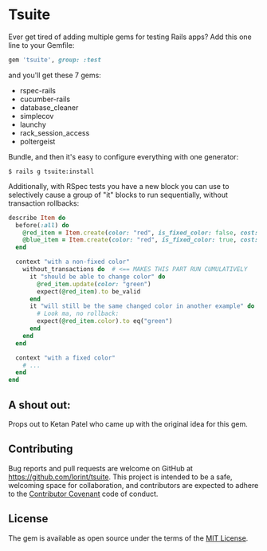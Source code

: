 # Tsuite

Ever get tired of adding multiple gems for testing Rails apps?  Add this one line to your Gemfile:

```ruby
gem 'tsuite', group: :test
```

and you'll get these 7 gems:

* rspec-rails
* cucumber-rails
* database_cleaner
* simplecov
* launchy
* rack_session_access
* poltergeist

Bundle, and then it's easy to configure everything with one generator:

    $ rails g tsuite:install

Additionally, with RSpec tests you have a new block you can use to selectively
cause a group of "it" blocks to run sequentially, without transaction rollbacks:

```ruby
describe Item do
  before(:all) do
    @red_item = Item.create(color: "red", is_fixed_color: false, cost: 100)
    @blue_item = Item.create(color: "red", is_fixed_color: true, cost: 100)
  end

  context "with a non-fixed color"
    without_transactions do  # <== MAKES THIS PART RUN CUMULATIVELY
      it "should be able to change color" do
        @red_item.update(color: "green")
        expect(@red_item).to be_valid
      end
      it "will still be the same changed color in another example" do
        # Look ma, no rollback:
        expect(@red_item.color).to eq("green")
      end
    end
  end

  context "with a fixed color"
    # ...
  end
end
```

## A shout out:

Props out to Ketan Patel who came up with the original idea for this gem.

## Contributing

Bug reports and pull requests are welcome on GitHub at https://github.com/lorint/tsuite. This project is intended to be a safe, welcoming space for collaboration, and contributors are expected to adhere to the [Contributor Covenant](http://contributor-covenant.org) code of conduct.


## License

The gem is available as open source under the terms of the [MIT License](http://opensource.org/licenses/MIT).

